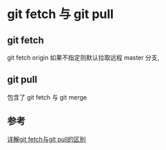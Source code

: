 # git fetch 与 git pull

## git fetch 

git fetch origin 
如果不指定则默认拉取远程 master 分支, 

## git pull

包含了 git fetch 与 git merge


## 参考
[详解git fetch与git pull的区别](https://blog.csdn.net/riddle1981/article/details/74938111)

